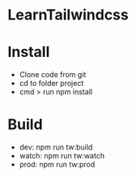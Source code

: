 # LearnTailwindcss
# Install
- Clone code from git
- cd to folder project
- cmd > run npm install
# Build
 - dev: npm run tw:build
 - watch: npm run tw:watch
 - prod: npm run tw:prod
